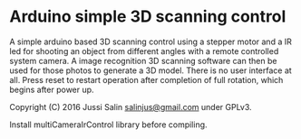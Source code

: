 Arduino simple 3D scanning control
==================================

A simple arduino based 3D scanning control using a stepper motor and a IR led for shooting an object from different angles with a remote controlled system camera. A image recognition 3D scanning software can then be used for those photos to generate a 3D model. There is no user interface at all. Press reset to restart operation after completion of full rotation, which begins after power up.

Copyright (C) 2016 Jussi Salin <salinjus@gmail.com> under GPLv3.

Install multiCameraIrControl library before compiling.
